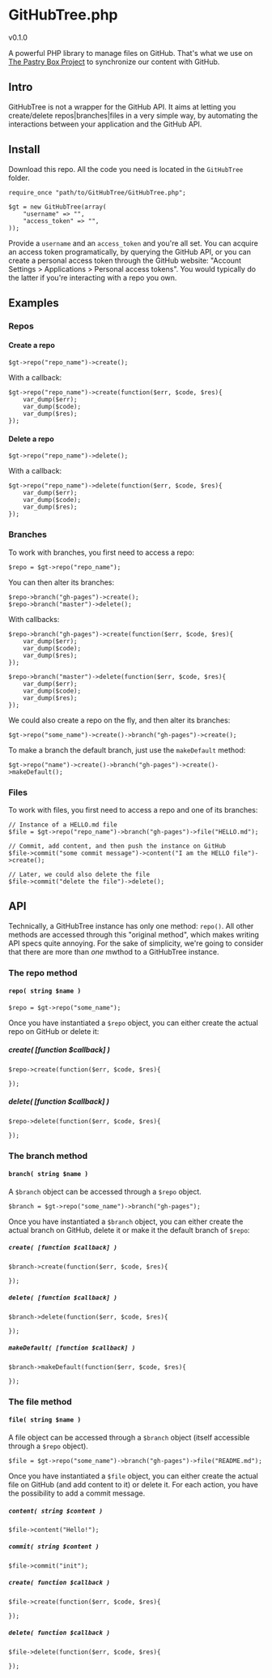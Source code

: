 # GitHubTree.php 

v0.1.0

A powerful PHP library to manage files on GitHub. That's what we use on [The Pastry Box Project](https://the-pastry-box-project.net) to synchronize our content with GitHub.

## Intro

GitHubTree is not a wrapper for the GitHub API. It aims at letting you create/delete repos|branches|files in a very simple way, by automating the interactions between your application and the GitHub API.

## Install

Download this repo. All the code you need is located in the `GitHubTree` folder.

```
require_once "path/to/GitHubTree/GitHubTree.php";

$gt = new GitHubTree(array(
    "username" => "",
    "access_token" => "",
));
```

Provide a `username` and an `access_token` and you're all set. You can acquire an access token programatically, by querying the GitHub API, or you can create a personal access token through the GitHub website: "Account Settings > Applications > Personal access tokens". You would typically do the latter if you're interacting with a repo you own.

## Examples

### Repos

#### Create a repo

```
$gt->repo("repo_name")->create();
```

With a callback:

```
$gt->repo("repo_name")->create(function($err, $code, $res){
    var_dump($err);
    var_dump($code);
    var_dump($res);
});
```

#### Delete a repo

```
$gt->repo("repo_name")->delete();
```

With a callback:

```
$gt->repo("repo_name")->delete(function($err, $code, $res){
    var_dump($err);
    var_dump($code);
    var_dump($res);
});
```

### Branches

To work with branches, you first need to access a repo:

```
$repo = $gt->repo("repo_name");
```

You can then alter its branches:

```
$repo->branch("gh-pages")->create();
$repo->branch("master")->delete();
```

With callbacks:

```
$repo->branch("gh-pages")->create(function($err, $code, $res){
    var_dump($err);
    var_dump($code);
    var_dump($res);
});

$repo->branch("master")->delete(function($err, $code, $res){
    var_dump($err);
    var_dump($code);
    var_dump($res);
});
```

We could also create a repo on the fly, and then alter its branches:

```
$gt->repo("some_name")->create()->branch("gh-pages")->create();
```

To make a branch the default branch, just use the `makeDefault` method:

```
$gt->repo("name")->create()->branch("gh-pages")->create()->makeDefault();
```

### Files

To work with files, you first need to access a repo and one of its branches:

```
// Instance of a HELLO.md file
$file = $gt->repo("repo_name")->branch("gh-pages")->file("HELLO.md");

// Commit, add content, and then push the instance on GitHub
$file->commit("some commit message")->content("I am the HELLO file")->create();

// Later, we could also delete the file
$file->commit("delete the file")->delete();
```

## API

Technically, a GitHubTree instance has only one method: `repo()`. All other methods are accessed through this "original method", which makes writing API specs quite annoying. For the sake of simplicity, we're going to consider that there are more than *one* mwthod to a GitHubTree instance.

### The repo method

#### `repo( string $name )`

```
$repo = $gt->repo("some_name");
```

Once you have instantiated a `$repo` object, you can either create the actual repo on GitHub or delete it:

##### create( [function $callback] )

```
$repo->create(function($err, $code, $res){
    
});
```

##### delete( [function $callback] )

```
$repo->delete(function($err, $code, $res){
    
});
```

### The branch method

#### `branch( string $name )`

A `$branch` object can be accessed through a `$repo` object.

```
$branch = $gt->repo("some_name")->branch("gh-pages");
```

Once you have instantiated a `$branch` object, you can either create the actual branch on GitHub, delete it or make it the default branch of `$repo`:

##### `create( [function $callback] )`

```
$branch->create(function($err, $code, $res){
    
});
```

##### `delete( [function $callback] )`

```
$branch->delete(function($err, $code, $res){
    
});
```

##### `makeDefault( [function $callback] )`

```
$branch->makeDefault(function($err, $code, $res){
    
});
```

### The file method

#### `file( string $name )`

A file object can be accessed through a `$branch` object (itself accessible through a `$repo` object).

```
$file = $gt->repo("some_name")->branch("gh-pages")->file("README.md");
```

Once you have instantiated a `$file` object, you can either create the actual file on GitHub (and add content to it) or delete it. For each action, you have the possibility to add a commit message.

##### `content( string $content )`

```
$file->content("Hello!");
```

##### `commit( string $content )`

```
$file->commit("init");
```

##### `create( function $callback )`

```
$file->create(function($err, $code, $res){
    
});
```

##### `delete( function $callback )`

```
$file->delete(function($err, $code, $res){
    
});
```